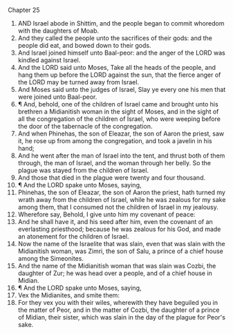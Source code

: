 

Chapter 25

1. AND Israel abode in Shittim, and the people began to commit whoredom with the daughters of Moab.
2. And they called the people unto the sacrifices of their gods: and the people did eat, and bowed down to their gods.
3. And Israel joined himself unto Baal-peor: and the anger of the LORD was kindled against Israel.
4. And the LORD said unto Moses, Take all the heads of the people, and hang them up before the LORD against the sun, that the fierce anger of the LORD may be turned away from Israel.
5. And Moses said unto the judges of Israel, Slay ye every one his men that were joined unto Baal-peor.
6. ¶ And, behold, one of the children of Israel came and brought unto his brethren a Midianitish woman in the sight of Moses, and in the sight of all the congregation of the children of Israel, who were weeping before the door of the tabernacle of the congregation.
7. And when Phinehas, the son of Eleazar, the son of Aaron the priest, saw it, he rose up from among the congregation, and took a javelin in his hand;
8. And he went after the man of Israel into the tent, and thrust both of them through, the man of Israel, and the woman through her belly.  So the plague was stayed from the children of Israel.
9. And those that died in the plague were twenty and four thousand.
10. ¶ And the LORD spake unto Moses, saying,
11. Phinehas, the son of Eleazar, the son of Aaron the priest, hath turned my wrath away from the children of Israel, while he was zealous for my sake among them, that I consumed not the children of Israel in my jealousy.
12. Wherefore say, Behold, I give unto him my covenant of peace:
13. And he shall have it, and his seed after him, even the covenant of an everlasting priesthood; because he was zealous for his God, and made an atonement for the children of Israel.
14. Now the name of the Israelite that was slain, even that was slain with the Midianitish woman, was Zimri, the son of Salu, a prince of a chief house among the Simeonites.
15. And the name of the Midianitish woman that was slain was Cozbi, the daughter of Zur; he was head over a people, and of a chief house in Midian.
16. ¶ And the LORD spake unto Moses, saying,
17. Vex the Midianites, and smite them:
18. For they vex you with their wiles, wherewith they have beguiled you in the matter of Peor, and in the matter of Cozbi, the daughter of a prince of Midian, their sister, which was slain in the day of the plague for Peor's sake.
